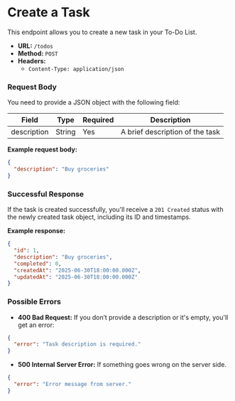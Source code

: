 # Create a Task

This endpoint allows you to create a new task in your To-Do List.

- **URL:** `/todos`
- **Method:** `POST`
- **Headers:**  
  - `Content-Type: application/json`

### Request Body

You need to provide a JSON object with the following field:

| Field       | Type   | Required | Description                  |
|-------------|--------|----------|------------------------------|
| description | String | Yes      | A brief description of the task |

**Example request body:**

```json
{
  "description": "Buy groceries"
}
```

### Successful Response

If the task is created successfully, you'll receive a `201 Created` status with the newly created task object, including its ID and timestamps.

**Example response:**

```json
{
  "id": 1,
  "description": "Buy groceries",
  "completed": 0,
  "createdAt": "2025-06-30T18:00:00.000Z",
  "updatedAt": "2025-06-30T18:00:00.000Z"
}
```

### Possible Errors

- **400 Bad Request:** If you don’t provide a description or it's empty, you'll get an error:

```json
{
  "error": "Task description is required."
}
```

- **500 Internal Server Error:** If something goes wrong on the server side.

```json
{
  "error": "Error message from server."
}
```